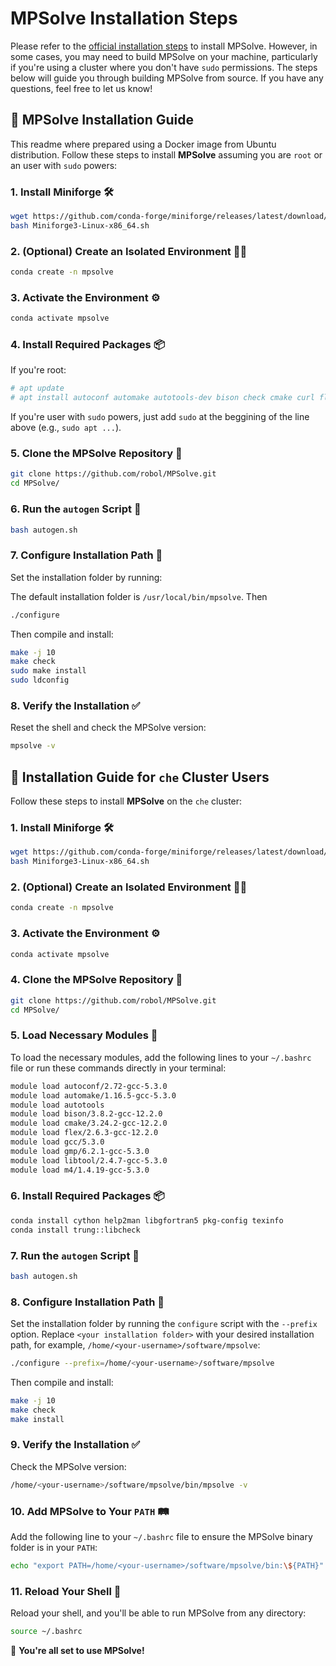 # MPSolve Installation Steps

Please refer to the [official installation steps](https://numpi.dm.unipi.it/scientific-computing-libraries/mpsolve/) to install MPSolve. However, in some cases, you may need to build MPSolve on your machine, particularly if you're using a cluster where you don't have `sudo` permissions. The steps below will guide you through building MPSolve from source. If you have any questions, feel free to let us know!

## 🚀 MPSolve Installation Guide

This readme where prepared using a Docker image from Ubuntu distribution. Follow these steps to install **MPSolve** assuming you are `root` or an user with `sudo` powers:

### 1. Install Miniforge 🛠️

```bash
wget https://github.com/conda-forge/miniforge/releases/latest/download/Miniforge3-Linux-x86_64.sh
bash Miniforge3-Linux-x86_64.sh
```

### 2. (Optional) Create an Isolated Environment 🧑‍🔬

```bash
conda create -n mpsolve
```

### 3. Activate the Environment ⚙️

```bash
conda activate mpsolve
```

### 4. Install Required Packages 📦

If you're root:


```bash
# apt update
# apt install autoconf automake autotools-dev bison check cmake curl flex g++ gcc gfortran git help2man libgmp-dev libmps-dev libpthread-stubs0-dev libtool m4 make pkg-config texinfo wget
```

If you're user with `sudo` powers, just add `sudo` at the beggining of the line above (e.g., `sudo apt ...`).

### 5. Clone the MPSolve Repository 🧩

```bash
git clone https://github.com/robol/MPSolve.git
cd MPSolve/
```

### 6. Run the `autogen` Script 🔧

```bash
bash autogen.sh
```

### 7. Configure Installation Path 📁

Set the installation folder by running:

The default installation folder is `/usr/local/bin/mpsolve`. Then

```bash
./configure
```

Then compile and install:

```bash
make -j 10
make check
sudo make install
sudo ldconfig
```

### 8. Verify the Installation ✅

Reset the shell and check the MPSolve version:

```bash
mpsolve -v
```

## 🚀 Installation Guide for `che` Cluster Users

Follow these steps to install **MPSolve** on the `che` cluster:

### 1. Install Miniforge 🛠️

```bash
wget https://github.com/conda-forge/miniforge/releases/latest/download/Miniforge3-Linux-x86_64.sh
bash Miniforge3-Linux-x86_64.sh
```

### 2. (Optional) Create an Isolated Environment 🧑‍🔬

```bash
conda create -n mpsolve
```

### 3. Activate the Environment ⚙️

```bash
conda activate mpsolve
```

### 4. Clone the MPSolve Repository 🧩

```bash
git clone https://github.com/robol/MPSolve.git
cd MPSolve/
```

### 5. Load Necessary Modules 🧰

To load the necessary modules, add the following lines to your `~/.bashrc` file or run these commands directly in your terminal:

```bash
module load autoconf/2.72-gcc-5.3.0
module load automake/1.16.5-gcc-5.3.0
module load autotools
module load bison/3.8.2-gcc-12.2.0
module load cmake/3.24.2-gcc-12.2.0
module load flex/2.6.3-gcc-12.2.0
module load gcc/5.3.0
module load gmp/6.2.1-gcc-5.3.0
module load libtool/2.4.7-gcc-5.3.0
module load m4/1.4.19-gcc-5.3.0
```

### 6. Install Required Packages 📦

```bash
conda install cython help2man libgfortran5 pkg-config texinfo
conda install trung::libcheck
```

### 7. Run the `autogen` Script 🔧

```bash
bash autogen.sh
```

### 8. Configure Installation Path 📁

Set the installation folder by running the `configure` script with the `--prefix` option. Replace `<your installation folder>` with your desired installation path, for example, `/home/<your-username>/software/mpsolve`:

```bash
./configure --prefix=/home/<your-username>/software/mpsolve
```

Then compile and install:

```bash
make -j 10
make check
make install
```

### 9. Verify the Installation ✅

Check the MPSolve version:

```bash
/home/<your-username>/software/mpsolve/bin/mpsolve -v
```

### 10. Add MPSolve to Your `PATH` 🛤️

Add the following line to your `~/.bashrc` file to ensure the MPSolve binary folder is in your `PATH`:

```bash
echo "export PATH=/home/<your-username>/software/mpsolve/bin:\${PATH}" >> ~/.bashrc
```

### 11. Reload Your Shell 🔄

Reload your shell, and you'll be able to run MPSolve from any directory:

```bash
source ~/.bashrc
```

🎉 **You're all set to use MPSolve!**
